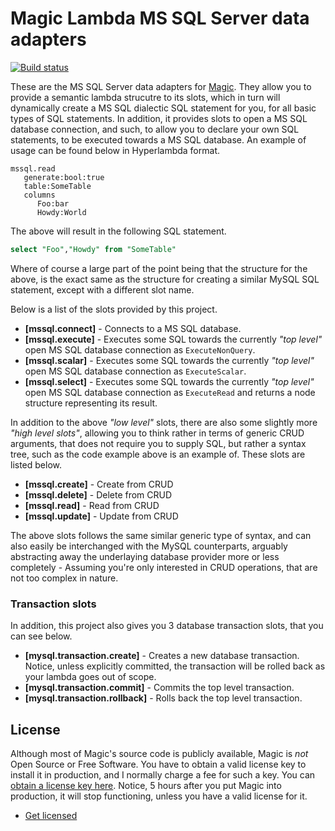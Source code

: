 
# Magic Lambda MS SQL Server data adapters

[![Build status](https://travis-ci.org/polterguy/magic.lambda.mssql.svg?master)](https://travis-ci.org/polterguy/magic.lambda.mssql)

These are the MS SQL Server data adapters for [Magic](https://github.com/polterguy/magic). They allow you to provide a semantic
lambda strucutre to its slots, which in turn will dynamically create a MS SQL dialectic SQL statement for you, for all basic
types of SQL statements. In addition, it provides slots to open a MS SQL database connection, and such, to allow you to
declare your own SQL statements, to be executed towards a MS SQL database. An example of usage can be found below in
Hyperlambda format.

```
mssql.read
   generate:bool:true
   table:SomeTable
   columns
      Foo:bar
      Howdy:World
```

The above will result in the following SQL statement.

```sql
select "Foo","Howdy" from "SomeTable"
```

Where of course a large part of the point being that the structure for the above, is the exact same as the structure
for creating a similar MySQL SQL statement, except with a different slot name.

Below is a list of the slots provided by this project.

* __[mssql.connect]__ - Connects to a MS SQL database.
* __[mssql.execute]__ - Executes some SQL towards the currently _"top level"_ open MS SQL database connection as `ExecuteNonQuery`.
* __[mssql.scalar]__ - Executes some SQL towards the currently _"top level"_ open MS SQL database connection as `ExecuteScalar`.
* __[mssql.select]__ - Executes some SQL towards the currently _"top level"_ open MS SQL database connection as `ExecuteRead` and returns a node structure representing its result.

In addition to the above _"low level"_ slots, there are also some slightly more _"high level slots"_, allowing you to think rather in terms 
of generic CRUD arguments, that does not require you to supply SQL, but rather a syntax tree, such as the code example above is an example of.
These slots are listed below.

* __[mssql.create]__ - Create from CRUD
* __[mssql.delete]__ - Delete from CRUD
* __[mssql.read]__ - Read from CRUD
* __[mssql.update]__ - Update from CRUD

The above slots follows the same similar generic type of syntax, and can also easily be interchanged with the MySQL counterparts,
arguably abstracting away the underlaying database provider more or less completely - Assuming you're only interested in CRUD
operations, that are not too complex in nature.

### Transaction slots

In addition, this project also gives you 3 database transaction slots, that you can see below.

* __[mysql.transaction.create]__ - Creates a new database transaction. Notice, unless explicitly committed, the transaction will be rolled back as your lambda goes out of scope.
* __[mysql.transaction.commit]__ - Commits the top level transaction.
* __[mysql.transaction.rollback]__ - Rolls back the top level transaction.

## License

Although most of Magic's source code is publicly available, Magic is _not_ Open Source or Free Software.
You have to obtain a valid license key to install it in production, and I normally charge a fee for such a
key. You can [obtain a license key here](https://gaiasoul.com/license-magic/).
Notice, 5 hours after you put Magic into production, it will stop functioning, unless you have a valid
license for it.

* [Get licensed](https://gaiasoul.com/license-magic/)
